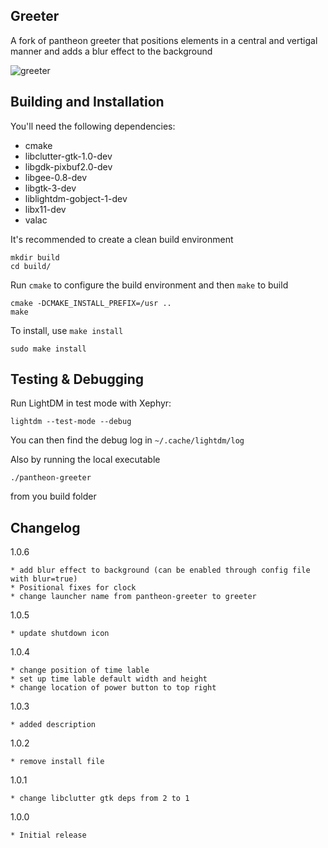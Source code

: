 ## Greeter

A fork of pantheon greeter that positions elements in a central and vertigal manner and adds a blur effect to the background 

![greeter](https://i.imgur.com/LdOc6h1.png)

## Building and Installation

You'll need the following dependencies:

* cmake
* libclutter-gtk-1.0-dev
* libgdk-pixbuf2.0-dev
* libgee-0.8-dev
* libgtk-3-dev
* liblightdm-gobject-1-dev
* libx11-dev
* valac

It's recommended to create a clean build environment

    mkdir build
    cd build/
    
Run `cmake` to configure the build environment and then `make` to build

    cmake -DCMAKE_INSTALL_PREFIX=/usr ..
    make
    
To install, use `make install`

    sudo make install

## Testing & Debugging

Run LightDM in test mode with Xephyr:

    lightdm --test-mode --debug

You can then find the debug log in `~/.cache/lightdm/log`

Also by running the local executable

    ./pantheon-greeter 

from you build folder

## Changelog

1.0.6
	
	* add blur effect to background (can be enabled through config file with blur=true)
	* Positional fixes for clock
	* change launcher name from pantheon-greeter to greeter

1.0.5

	* update shutdown icon

1.0.4

	* change position of time lable 
	* set up time lable default width and height
	* change location of power button to top right	

1.0.3

	* added description

1.0.2

	* remove install file

1.0.1

	* change libclutter gtk deps from 2 to 1

1.0.0

	* Initial release
